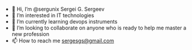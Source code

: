 - 👋 Hi, I’m @sergunix Sergei G. Sergeev 
- 👀 I’m interested in IT technologies
- 🌱 I’m currently learning devops instruments
- 💞️ I’m looking to collaborate on anyone who 
is ready to help me master a new profession
- 📫 How to reach me sergesgs@gmail.com 

<!---
sergunix/sergunix is a ✨ special ✨ repository because its `README.md` (this file) appears on your GitHub profile.
You can click the Preview link to take a look at your changes.
--->
